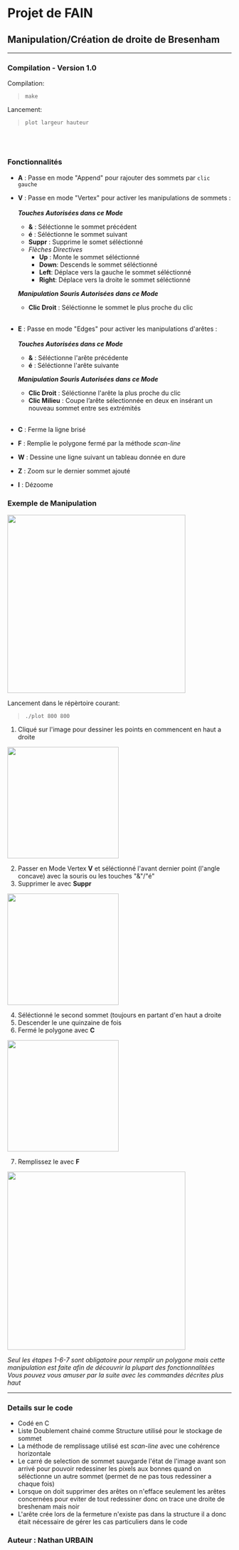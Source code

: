 # Projet de FAIN 
## Manipulation/Création de droite de Bresenham 
------------------------------------------------------------------
### Compilation - Version 1.0

Compilation:
>`make`

Lancement: 
>`plot largeur hauteur`       

<br/><br/>

### Fonctionnalités

* **A** : Passe en mode "Append" pour rajouter des sommets par `clic gauche`
  <br/>
* **V** : Passe en mode "Vertex" pour activer les manipulations de sommets :
  <br/><br/>
  **_Touches Autorisées dans ce Mode_**
  - **&**     : Séléctionne le sommet précédent
  - **é**     : Séléctionne le sommet suivant
  - **Suppr** : Supprime le somet séléctionné 
  - *Flèches Directives*
    - **Up** : Monte le sommet séléctionné
    - **Down**: Descends le sommet séléctionné
    - **Left**: Déplace vers la gauche le sommet séléctionné
    - **Right**: Déplace vers la droite le sommet séléctionné
      <br/>
  
  **_Manipulation Souris Autorisées dans ce Mode_**
  
  - **Clic Droit** : Séléctionne le sommet le plus proche du clic 
  <br/>
* **E** : Passe en mode "Edges" pour activer les manipulations d'arêtes :
  <br/><br/>
  **_Touches Autorisées dans ce Mode_**
  - **&**     : Séléctionne l'arête précédente
  - **é**     : Séléctionne l'arête suivante
    <br/>
  
  **_Manipulation Souris Autorisées dans ce Mode_**
  
  - **Clic Droit** : Séléctionne l'arête la plus proche du clic 
  - **Clic Milieu** : Coupe l’arête sélectionnée en deux en insérant un nouveau
sommet entre ses extrémités
  <br/>
* **C** : Ferme la ligne brisé 
* **F** : Remplie le polygone fermé par la méthode *scan-line*
* **W** : Dessine une ligne suivant un tableau donnée en dure
* **Z** : Zoom sur le dernier sommet ajouté 
* **I** : Dézoome


### Exemple de Manipulation 

<img src="https://user-images.githubusercontent.com/11646693/34745675-945a79cc-f591-11e7-9119-63aeaf7792ab.png" width="400">

Lancement dans le répèrtoire courant: 
>`./plot 800 800` 


1. Cliqué sur l'image pour dessiner les points en commencent en haut a droite
<img src="https://user-images.githubusercontent.com/11646693/34745837-2669f234-f592-11e7-8018-1dd03c4bf462.png" width="250">

2. Passer en Mode Vertex **V** et séléctionné l'avant dernier point (l'angle concave) avec la souris ou les touches "&"/"é"
3. Supprimer le avec **Suppr**
<img src="https://user-images.githubusercontent.com/11646693/34745890-60dde204-f592-11e7-88c2-763dfdb1755d.png" width="250">

4. Séléctionné le second sommet (toujours en partant d'en haut a droite 
5. Descender le une quinzaine  de fois
6. Fermé le polygone avec **C**
<img src="https://user-images.githubusercontent.com/11646693/34745915-75ef28ec-f592-11e7-9b29-8e878741ec36.png" width="250">

7. Remplissez le avec **F**
<img src="https://user-images.githubusercontent.com/11646693/34745675-945a79cc-f591-11e7-9119-63aeaf7792ab.png" width="400">

*Seul les étapes 1-6-7 sont obligatoire pour remplir un polygone mais cette manipulation est faite afin de découvrir la plupart des fonctionnalitées* 
<br/>
*Vous pouvez vous amuser par la suite avec les commandes décrites plus haut*

-----------------------------------------------------------------

### Details sur le code 

- Codé en C
- Liste Doublement chainé comme Structure utilisé pour le stockage de sommet 
- La méthode de remplissage utilisé est *scan-line* avec une cohérence horizontale
- Le carré de selection de sommet sauvgarde l'état de l'image avant son arrivé pour pouvoir redessiner les pixels aux bonnes quand on séléctionne un autre sommet (permet de ne pas tous redessiner a chaque fois)
- Lorsque on doit supprimer des arêtes on n'efface seulement les arêtes concernées pour eviter de tout redessiner donc on trace une droite de breshenam mais noir 
- L'arête crée lors de la fermeture n'existe pas dans la structure il a  donc était nécessaire de gérer les cas particuliers dans le code 

### Auteur : Nathan URBAIN
